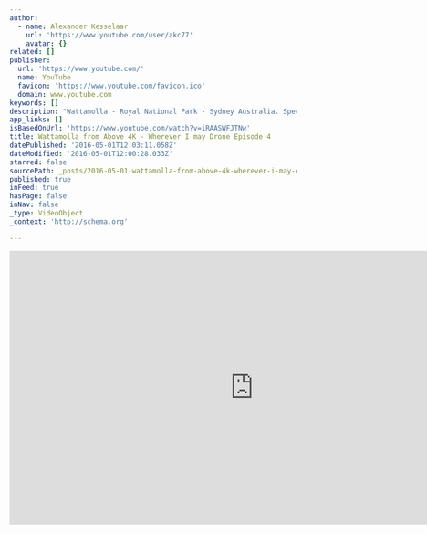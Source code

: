 ```yaml
---
author:
  - name: Alexander Kesselaar
    url: 'https://www.youtube.com/user/akc77'
    avatar: {}
related: []
publisher:
  url: 'https://www.youtube.com/'
  name: YouTube
  favicon: 'https://www.youtube.com/favicon.ico'
  domain: www.youtube.com
keywords: []
description: "Wattamolla - Royal National Park - Sydney Australia. Spectacular Sunrise at Wattamolla on Monday Morning the 25th of April 2016. The spare batteries for the DJI can't come soon enough. 20 minutes flight time is just not enough when you have scenery like this to explore..."
app_links: []
isBasedOnUrl: 'https://www.youtube.com/watch?v=iRAASWFJTNw'
title: Wattamolla from Above 4K - Wherever I may Drone Episode 4
datePublished: '2016-05-01T12:03:11.058Z'
dateModified: '2016-05-01T12:00:28.033Z'
starred: false
sourcePath: _posts/2016-05-01-wattamolla-from-above-4k-wherever-i-may-drone-episode-4.md
published: true
inFeed: true
hasPage: false
inNav: false
_type: VideoObject
_context: 'http://schema.org'

---
```

<iframe src="https://cdn.embedly.com/widgets/media.html?src=https%3A%2F%2Fwww.youtube.com%2Fembed%2FiRAASWFJTNw%3Ffeature%3Doembed&amp;url=https%3A%2F%2Fwww.youtube.com%2Fwatch%3Fv%3DiRAASWFJTNw&amp;image=https%3A%2F%2Fi.ytimg.com%2Fvi%2FiRAASWFJTNw%2Fhqdefault.jpg&amp;key=b7d04c9b404c499eba89ee7072e1c4f7&amp;type=text%2Fhtml&amp;schema=youtube" width="854" height="480" scrolling="no" frameborder="0" allowfullscreen="" style=""></iframe>